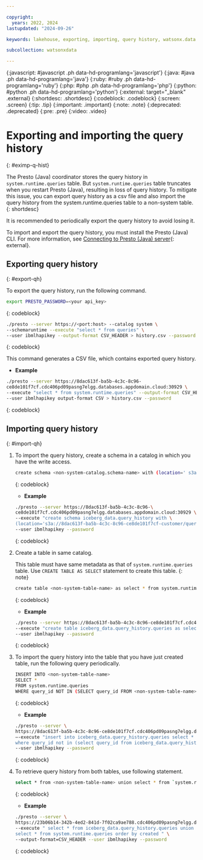 ```yaml
---

copyright:
  years: 2022, 2024
lastupdated: "2024-09-26"

keywords: lakehouse, exporting, importing, query history, watsonx.data

subcollection: watsonxdata

---
```


{:javascript: #javascript .ph data-hd-programlang='javascript'}
{:java: #java .ph data-hd-programlang='java'}
{:ruby: #ruby .ph data-hd-programlang='ruby'}
{:php: #php .ph data-hd-programlang='php'}
{:python: #python .ph data-hd-programlang='python'}
{:external: target="_blank" .external}
{:shortdesc: .shortdesc}
{:codeblock: .codeblock}
{:screen: .screen}
{:tip: .tip}
{:important: .important}
{:note: .note}
{:deprecated: .deprecated}
{:pre: .pre}
{:video: .video}

# Exporting and importing the query history
{: #eximp-q-hist}

The Presto (Java) coordinator stores the query history in `system.runtime.queries` table. But `system.runtime.queries` table truncates when you restart Presto (Java), resulting in loss of query history.
To mitigate this issue, you can export query history as a csv file and also import the query history from the system.runtime.queries table to a non-system table.
{: shortdesc}

It is recommended to periodically export the query history to avoid losing it.

To import and export the query history, you must install the Presto (Java) CLI. For more information, see [Connecting to Presto (Java) server]({{site.data.keyword.ref-con-presto-serv-link}}){: external}.

## Exporting query history
{: #export-qh}

To export the query history, run the following command.

```bash
export PRESTO_PASSWORD=<your api_key>
```
{: codeblock}


```bash
./presto --server https://<port:host> --catalog system \
--schemaruntime --execute "select * from queries" \
--user ibmlhapikey --output-format CSV_HEADER > history.csv --password
```
{: codeblock}

This command generates a CSV file, which contains exported query history.

- **Example**

```bash
./presto --server https://8dac613f-ba5b-4c3c-8c96-
ce8de101f7cf.cdc406pd09pasng7elgg.databases.appdomain.cloud:30929 \
--execute "select * from system.runtime.queries" --output-format CSV_HEADER \
--user ibmlhapikey output-format CSV > history.csv --password
```
{: codeblock}

## Importing query history
{: #import-qh}

1. To import the query history, create a schema in a catalog in which you have the write access.

    ```bash
    create schema <non-system-catalog.schema-name> with (location=' s3a://<bucket-name>/<schema-name>')
    ```
    {: codeblock}

    - **Example**

    ```bash
    ./presto --server https://8dac613f-ba5b-4c3c-8c96-\
    ce8de101f7cf.cdc406pd09pasng7elgg.databases.appdomain.cloud:30929 \
    --execute "create schema iceberg_data.query_history with \
    (location='s3a://8dac613f-ba5b-4c3c-8c96-ce8de101f7cf-customer/query_history')" \
    --user ibmlhapikey --password
    ```
    {: codeblock}

2. Create a table in same catalog.

    This table must have same metadata as that of `system.runtime.queries` table. Use `CREATE TABLE AS SELECT` statement to create this table.
    {: note}

    ```bash
    create table <non-system-table-name> as select * from system.runtime.queries where 1=0;
    ```
    {: codeblock}

    - **Example**

    ```bash
    ./presto --server https://8dac613f-ba5b-4c3c-8c96-ce8de101f7cf.cdc406pd09pasng7elgg.databases.appdomain.cloud:30929
    --execute "create table iceberg_data.query_history.queries as select * from system.runtime.queries where 1=0"
    --user ibmlhapikey --password
    ```
    {: codeblock}

3. To import the query history into the table that you have just created table, run the following query periodically.

    ```bash
    INSERT INTO <non-system-table-name>
    SELECT *
    FROM system.runtime.queries
    WHERE query_id NOT IN (SELECT query_id FROM <non-system-table-name>);
    ```
    {: codeblock}

    - **Example**

    ```bash
    ./presto --server \
    https://8dac613f-ba5b-4c3c-8c96-ce8de101f7cf.cdc406pd09pasng7elgg.databases.appdomain.cloud:3092 \
    –-execute "insert into iceberg_data.query_history.queries select * from system. runtime.queries \
    where query_id not in (select query_id from iceberg_data.query_history.queries)"
    --user ibmlhapikey --password
    ```
    {: codeblock}

4. To retrieve query history from both tables, use following statement.

    ```bash
    select * from <non-system-table-name> union select * from `system.runtime.queries` order by created;
    ```
    {: codeblock}

    - **Example**

    ```bash
    ./presto --server \
    https://23b06b14-342b-4ed2-841d-7f02ca9ae788.cdc406pd09pasng7elgg.databases.appdomain.cloud:31530 \
    --execute " select * from iceberg_data.query_history.queries union \
    select * from system.runtime.queries order by created " \
    --output-format=CSV_HEADER --user ibmlhapikey --password
    ```
    {: codeblock}
